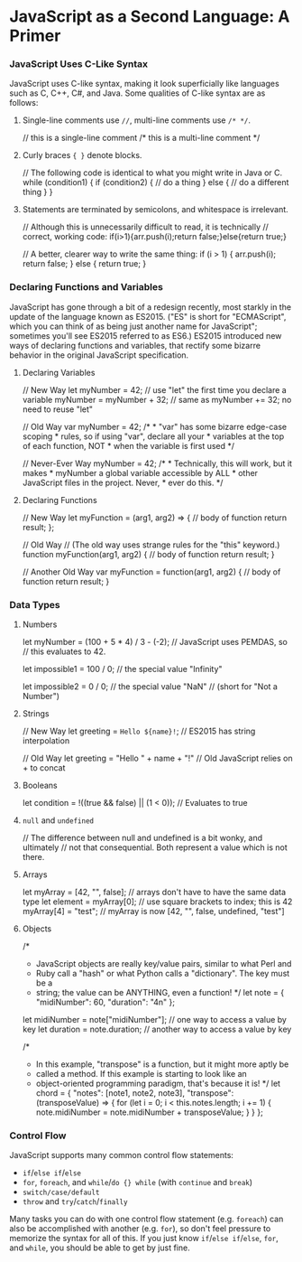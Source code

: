 # JavaScript as a Second Language: A Primer

### JavaScript Uses C-Like Syntax

JavaScript uses C-like syntax, making it look superficially like languages such
as C, C++, C#, and Java.  Some qualities of C-like syntax are as follows:

1. Single-line comments use `//`, multi-line comments use `/* */`.

	// this is a single-line comment
	/*
	   this
	   is
	   a
	   multi-line
	   comment
	*/

2. Curly braces `{ }` denote blocks.

	// The following code is identical to what you might write in Java or C.
	while (condition1) {
	  if (condition2) {
	    // do a thing
	  } else {
	    // do a different thing
	  }
	}

3. Statements are terminated by semicolons, and whitespace is irrelevant.

	// Although this is unnecessarily difficult to read, it is technically
	// correct, working code:
	if(i>1){arr.push(i);return false;}else{return true;}
	
	// A better, clearer way to write the same thing:
	if (i > 1) {
	  arr.push(i);
	  return false;
	} else {
	  return true;
	}


### Declaring Functions and Variables

JavaScript has gone through a bit of a redesign recently, most starkly in the
update of the language known as ES2015.  ("ES" is short for "ECMAScript", which
you can think of as being just another name for JavaScript"; sometimes you'll
see ES2015 referred to as ES6.)  ES2015 introduced new ways of declaring
functions and variables, that rectify some bizarre behavior in the original
JavaScript specification.

1. Declaring Variables

	// New Way
	let myNumber = 42;        // use "let" the first time you declare a variable
	myNumber = myNumber + 32; // same as myNumber += 32; no need to reuse "let"
	
	// Old Way
	var myNumber = 42;        /*
	                           * "var" has some bizarre edge-case scoping
	                           * rules, so if using "var", declare all your
	                           * variables at the top of each function, NOT
	                           * when the variable is first used
	                           */
	
	// Never-Ever Way
	myNumber = 42;            /*
	                           * Technically, this will work, but it makes
	                           * myNumber a global variable accessible by ALL
	                           * other JavaScript files in the project.  Never,
	                           * ever do this.
	                           */

2. Declaring Functions

	// New Way
	let myFunction = (arg1, arg2) => {
	  // body of function
	  return result;
	};
	
	// Old Way
	// (The old way uses strange rules for the "this" keyword.)
	function myFunction(arg1, arg2) {
	  // body of function
	  return result;
	}
	
	// Another Old Way
	var myFunction = function(arg1, arg2) {
	  // body of function
	  return result;
	}


### Data Types

1. Numbers

	let myNumber = (100 + 5 * 4) / 3 - (-2); // JavaScript uses PEMDAS, so
	                                         // this evaluates to 42.
	
	let impossible1 = 100 / 0;               // the special value "Infinity"
	
	let impossible2 = 0 / 0;                 // the special value "NaN"
                                             // (short for "Not a Number")

2. Strings

	// New Way
	let greeting = `Hello ${name}!`;         // ES2015 has string interpolation
	
	// Old Way
	let greeting = "Hello " + name + "!"     // Old JavaScript relies on + to concat

3. Booleans

	let condition = !((true && false) || (1 < 0)); // Evaluates to true

4. `null` and `undefined`

	// The difference between null and undefined is a bit wonky, and ultimately
	// not that consequential.  Both represent a value which is not there.

5. Arrays

	let myArray = [42, "", false]; // arrays don't have to have the same data type
	let element = myArray[0];      // use square brackets to index; this is 42
	myArray[4] = "test";           // myArray is now [42, "", false, undefined, "test"]

6. Objects

	/*
	 * JavaScript objects are really key/value pairs, similar to what Perl and
	 * Ruby call a "hash" or what Python calls a "dictionary".  The key must be a
	 * string; the value can be ANYTHING, even a function!
	 */
	let note = {
	  "midiNumber": 60,
	  "duration": "4n"
	};
	
	let midiNumber = note["midiNumber"]; // one way to access a value by key
	let duration = note.duration;        // another way to access a value by key
	
	/*
	 * In this example, "transpose" is a function, but it might more aptly be
	 * called a method.  If this example is starting to look like an
	 * object-oriented programming paradigm, that's because it is!
	 */
	let chord = {
	  "notes": [note1, note2, note3],
	  "transpose": (transposeValue) => {
	    for (let i = 0; i < this.notes.length; i += 1) {
	      note.midiNumber = note.midiNumber + transposeValue;
	    }
	  }
	};


### Control Flow

JavaScript supports many common control flow statements:

  - `if`/`else if`/`else`
  - `for`, `foreach`, and `while`/`do {} while` (with `continue` and `break`)
  - `switch/case/default`
  - `throw` and `try`/`catch`/`finally`

Many tasks you can do with one control flow statement (e.g. `foreach`) can also
be accomplished with another (e.g. `for`), so don't feel pressure to memorize
the syntax for all of this.  If you just know `if`/`else if`/`else`, `for`, and
`while`, you should be able to get by just fine.

